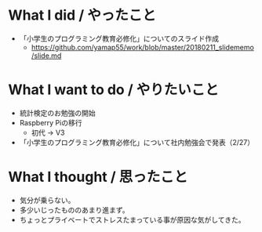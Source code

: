 # What I did / やったこと
- 「小学生のプログラミング教育必修化」についてのスライド作成
  - https://github.com/yamap55/work/blob/master/20180211_slidememo/slide.md

# What I want to do / やりたいこと
- 統計検定のお勉強の開始
- Raspberry Piの移行
  - 初代 → V3
- 「小学生のプログラミング教育必修化」について社内勉強会で発表（2/27）

# What I thought / 思ったこと
- 気分が乗らない。
- 多少いじったもののあまり進まず。
- ちょっとプライベートでストレスたまっている事が原因な気がしてきた。
